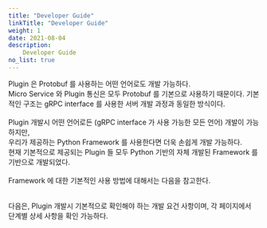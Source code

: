 ```yaml
---
title: "Developer Guide"
linkTitle: "Developer Guide"
weight: 1
date: 2021-08-04
description:
    Developer Guide
no_list: true
---
```


Plugin 은 Protobuf 를 사용하는 어떤 언어로도 개발 가능하다.  
Micro Service 와 Plugin 통신은 모두 Protobuf 를 기본으로 사용하기 때문이다. 기본적인 구조는 gRPC interface 를 사용한 서버 개발 과정과 동일한 방식이다. 
<br><br>
Plugin 개발시 어떤 언어로든 (gRPC interface 가 사용 가능한 모든 언어) 개발이 가능하지만,  
우리가 제공하는 Python Framework 를 사용한다면 더욱 손쉽게 개발 가능하다.  
현재 기본적으로 제공되는 Plugin 들 모두 Python 기반의 자체 개발된 Framework 를 기반으로 개발되었다.
<br><br>
Framework 에 대한 기본적인 사용 방법에 대해서는 다음을 참고한다.
<br><br>

다음은, Plugin 개발시 기본적으로 확인해야 하는 개발 요건 사항이며, 각 페이지에서 단계별 상세 사항을 확인 가능하다.



